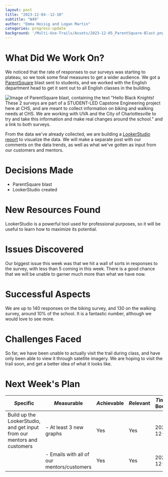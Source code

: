 ```yaml
---
layout: post
title: "2023-12-04--12-10"
subtitle: "W49"
author: "Emma Heisig and Logan Martin"
categories: progress-update
background: '/Multi-Use-Trails/Assets/2023-12-05_ParentSquare-Blast.png'
---
```


# What Did We Work On?

We noticed that the rate of responses to our surveys was starting to plateau, so we took some final measures to get a wider audience. We got a [ParentSquare](https://www.parentsquare.com/) blast sent to students, and we worked with the English department head to get it sent out to all English classes in the building.

![Image of ParentSquare blast, containing the text "Hello Black Knights! These 2 surveys are part of a STUDENT-LED Capstone Engineering project here at CHS, and are meant to collect information on biking and walking needs at CHS. We are working with UVA and the City of Charlottesville to try and take this information and make real changes around the school." and a link to both surveys.](/Multi-Use-Trails/Assets/2023-12-05_ParentSquare-Blast.png)

From the data we've already collected, we are building a [LookerStudio report](https://lookerstudio.google.com/reporting/bdcd725b-0045-48fd-8a98-3136d066fc12/page/eqTjD) to visualize the data. We will make a separate post with our comments on the data trends, as well as what we've gotten as input from our customers and mentors.

# Decisions Made

- ParentSquare blast
- LookerStudio created

# New Resources Found

LookerStudio is a powerful tool used for professional purposes, so it will be useful to learn how to maximize its potential.

# Issues Discovered

Our biggest issue this week was that we hit a wall of sorts in responses to the survey, with less than 5 coming in this week. There is a good chance that we will be unable to garner much more than what we have now.

# Successful Aspects

We are up to 140 responses on the biking survey, and 130 on the walking survey, around 10% of the school. It is a fantastic number, although we would love to see more.

# Challenges Faced

So far, we have been unable to actually visit the trail during class, and have only been able to view it through satellite imagery. We are hoping to visit the trail soon, and get a better idea of what it looks like.

# Next Week's Plan

| *S*pecific                                                              | *M*easurable                               | *A*chievable | *R*elevant | *T*ime-Bound |
| ----------------------------------------------------------------------- | ------------------------------------------ | ------------ | ---------- | ------------ |
| Build up the LookerStudio, and get input from our mentors and customers | - At least 3 new graphs                     | Yes          | Yes        | 2023-12-16   |
|                                                                         | - Emails with all of our mentors/customers | Yes          | Yes        | 2023-12-16   |

